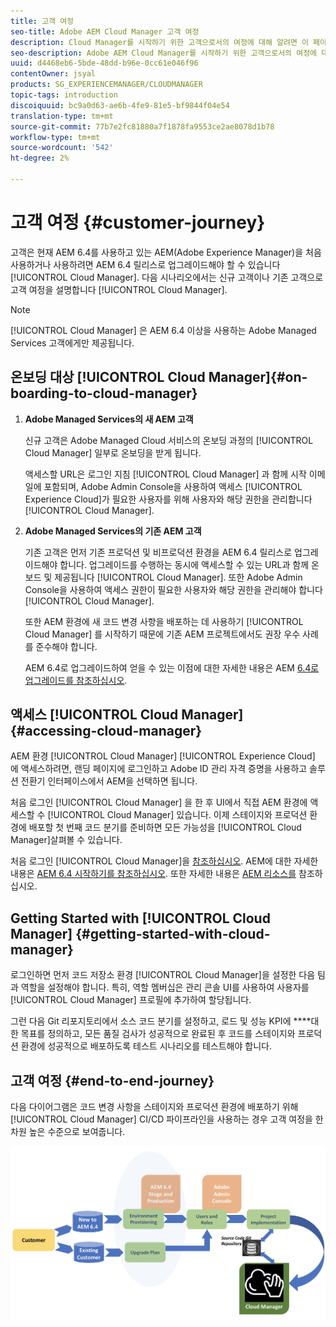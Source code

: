 ```yaml
---
title: 고객 여정
seo-title: Adobe AEM Cloud Manager 고객 여정
description: Cloud Manager를 시작하기 위한 고객으로서의 여정에 대해 알려면 이 페이지를 따르십시오.
seo-description: Adobe AEM Cloud Manager를 시작하기 위한 고객으로서의 여정에 대해 알려면 이 페이지를 따르십시오.
uuid: d4468eb6-5bde-48dd-b96e-0cc61e046f96
contentOwner: jsyal
products: SG_EXPERIENCEMANAGER/CLOUDMANAGER
topic-tags: introduction
discoiquuid: bc9a0d63-ae6b-4fe9-81e5-bf9844f04e54
translation-type: tm+mt
source-git-commit: 77b7e2fc81880a7f1878fa9553ce2ae8078d1b78
workflow-type: tm+mt
source-wordcount: '542'
ht-degree: 2%

---
```



# 고객 여정 {#customer-journey}

고객은 현재 AEM 6.4를 사용하고 있는 AEM(Adobe Experience Manager)을 처음 사용하거나 사용하려면 AEM 6.4 릴리스로 업그레이드해야 할 수 있습니다 [!UICONTROL Cloud Manager]. 다음 시나리오에서는 신규 고객이나 기존 고객으로 고객 여정을 설명합니다 [!UICONTROL Cloud Manager].

>[!NOTE]
>
>[!UICONTROL Cloud Manager] 은 AEM 6.4 이상을 사용하는 Adobe Managed Services 고객에게만 제공됩니다.

## 온보딩 대상 [!UICONTROL Cloud Manager]{#on-boarding-to-cloud-manager}

1. **Adobe Managed Services의 새 AEM 고객**

   신규 고객은 Adobe Managed Cloud 서비스의 온보딩 과정의 [!UICONTROL Cloud Manager] 일부로 온보딩을 받게 됩니다.

   액세스할 URL은 로그인 지침 [!UICONTROL Cloud Manager] 과 함께 시작 이메일에 포함되며, Adobe Admin Console을 사용하여 액세스 [!UICONTROL Experience Cloud]가 필요한 사용자를 위해 사용자와 해당 권한을 관리합니다 [!UICONTROL Cloud Manager].

1. **Adobe Managed Services의 기존 AEM 고객**

   기존 고객은 먼저 기존 프로덕션 및 비프로덕션 환경을 AEM 6.4 릴리스로 업그레이드해야 합니다. 업그레이드를 수행하는 동시에 액세스할 수 있는 URL과 함께 온보드 및 제공됩니다 [!UICONTROL Cloud Manager]. 또한 Adobe Admin Console을 사용하여 액세스 권한이 필요한 사용자와 해당 권한을 관리해야 합니다 [!UICONTROL Cloud Manager].

   또한 AEM 환경에 새 코드 변경 사항을 배포하는 데 사용하기 [!UICONTROL Cloud Manager] 를 시작하기 때문에 기존 AEM 프로젝트에서도 권장 우수 사례를 준수해야 합니다.

   AEM 6.4로 업그레이드하여 얻을 수 있는 이점에 대한 자세한 내용은 AEM [6.4로 업그레이드를 참조하십시오](https://helpx.adobe.com/experience-manager/6-4/sites/deploying/using/upgrade.html).

## 액세스 [!UICONTROL Cloud Manager] {#accessing-cloud-manager}

AEM 환경 [!UICONTROL Cloud Manager] [!UICONTROL Experience Cloud] 에 액세스하려면, 랜딩 페이지에 로그인하고 Adobe ID 관리 자격 증명을 사용하고 솔루션 전환기 인터페이스에서 AEM을 선택하면 됩니다.

처음 로그인 [!UICONTROL Cloud Manager] 을 한 후 UI에서 직접 AEM 환경에 액세스할 수 [!UICONTROL Cloud Manager] 있습니다. 이제 스테이지와 프로덕션 환경에 배포할 첫 번째 코드 분기를 준비하면 모든 가능성을 [!UICONTROL Cloud Manager]살펴볼 수 있습니다.

처음 로그인 [!UICONTROL Cloud Manager]을 [참조하십시오](first-time-login.md). AEM에 대한 자세한 내용은 [AEM 6.4 시작하기를 참조하십시오](https://helpx.adobe.com/kr/experience-manager/6-4/sites/deploying/using/deploy.html). 또한 자세한 내용은 [AEM 리소스를](https://www.adobe.com/marketing-cloud/experience-manager/resources.html?promoid=759X6WV8&amp;mv=other) 참조하십시오.

## Getting Started with [!UICONTROL Cloud Manager] {#getting-started-with-cloud-manager}

로그인하면 먼저 코드 저장소 환경 [!UICONTROL Cloud Manager]을 설정한 다음 팀과 역할을 설정해야 합니다. 특히, 역할 멤버십은 관리 콘솔 UI를 사용하여 사용자를 [!UICONTROL Cloud Manager] 프로필에 추가하여 할당됩니다.

그런 다음 Git 리포지토리에서 소스 코드 분기를 설정하고, 로드 및 성능 KPI에 ****&#x200B;대한 목표를 정의하고, 모든 품질 검사가 성공적으로 완료된 후 코드를 스테이지와 프로덕션 환경에 성공적으로 배포하도록 테스트 시나리오를 테스트해야 합니다.

## 고객 여정 {#end-to-end-journey}

다음 다이어그램은 코드 변경 사항을 스테이지와 프로덕션 환경에 배포하기 위해 [!UICONTROL Cloud Manager] CI/CD 파이프라인을 사용하는 경우 고객 여정을 한 차원 높은 수준으로 보여줍니다.

![](assets/screen_shot_2018-05-15at124004pm.png)

